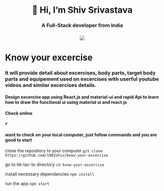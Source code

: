 <h1 align="center">👋 Hi, I’m Shiv Srivastava</h1>

<h3 align="center">A Full-Stack developer from India</h3>
<h3 align="center"><a href="https://twitter.com/const_shiv" ><img src="https://img.shields.io/twitter/follow/const_shiv.svg?style=social" /> </a></h3>

# Know your excercise

### It will provide detail about excercises, body parts, target body parts and equipement used on excercises with userful youtube videos and similar excercises details.

#### Design excercise app using React.js and material-ui and rapid Api to learn how to draw the functional ui using material ui and react.js

#### Check online

`#`

#### want to check on your local computer, just follow commands and you are good to start

clone the repository to your computer
`git clone https://github.com/1983shiv/know-your-excercise`

go to tik-tac-to directory
`cd know-your-excercise`

install necessary dependancies
`npm install`

run the app
`npm start`
